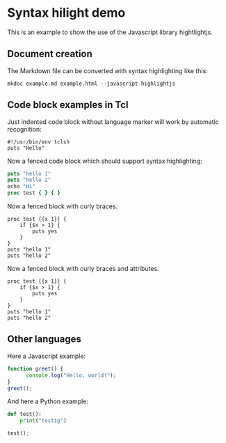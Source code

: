
# Syntax hilight demo

This is an example to show the use of the Javascript library hightlightjs.

## Document creation

The Markdown file can be converted with syntax highlighting like this:

```
mkdoc example.md example.html --javascript highlightjs
```

## Code block examples in Tcl

Just indented code block without language marker will work by automatic recognition:

    #!/usr/bin/env tclsh
    puts "Hello"

Now a fenced code block which should support syntax highlighting:

```tcl
puts "hello 1"
puts "hello 2"
echo "Hi"
proc test { } { }
```

Now a fenced block with curly braces.

```{tcl}
proc test {{x 1}} {
    if {$x > 1} {
        puts yes
    }   
}    
puts "hello 1"
puts "hello 2"
```

Now a fenced block with curly braces and attributes.

```{tcl label=test,echo=true}
proc test {{x 1}} {
    if {$x > 1} {
        puts yes
    }   
}    
puts "hello 1"
puts "hello 2"
```
    
## Other languages

Here a Javascript example:

```javascript
function greet() {
      console.log("Hello, world!");
}
greet();
```

And here a Python example:

```python
def test():
    print("testig")

test();
```
